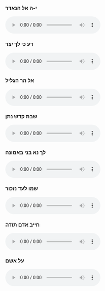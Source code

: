<!DOCTYPE html>
<html lang="en">
<head>
    <meta charset="UTF-8">
    <meta http-equiv="X-UA-Compatible" content="IE=edge">
    <meta name="viewport" content="width=device-width, initial-scale=1.0">
    <title>musiqalife</title>
    <link rel="stylesheet" href="musiqalife.css">
</head>
<body>
    <h3 id="yr">י-ה אל הנאדר</h3>
    <audio
    controls
    src="י-ה אל הנאדר.mp3">
        Your browser does not support the
        <code>audio</code> element.
</audio>
<h3 id="da">דע כי לך יצר</h3>
<audio
controls
src="דע כי לך יצר.mp3">
    Your browser does not support the
    <code>audio</code> element.
</audio>
<h3 id="al">אל הר הגליל</h3>
<audio
controls
src="אל הר הגליל.mp3">
    Your browser does not support the
    <code>audio</code> element.
</audio>
<h3 id="sn">שבת קדש נתן</h3>
<audio
controls
src="שבת קדש נתן.mp3">
    Your browser does not support the
    <code>audio</code> element.
</audio>
<h3 id="lh">לך נא בני באמונה</h3>
<audio
controls
src="לך נא בני באמונה.mp3">
    Your browser does not support the
    <code>audio</code> element.
</audio>
<h3 id="sr">שמו לעד נזכור</h3>
<audio
controls
src="שמו לעד נזכור.mp3">
    Your browser does not support the
    <code>audio</code> element.
</audio>

<h3 id="hh">חייב אדם תודה</h3>
<audio
controls
src="חייב אדם תודה.mp3">
    Your browser does not support the
    <code>audio</code> element.
</audio>

<h3 id="al">על אשם</h3>
<audio
controls
src="על אשם.mp3">
    Your browser does not support the
    <code>audio</code> element.
</audio>
</body>
</html>

